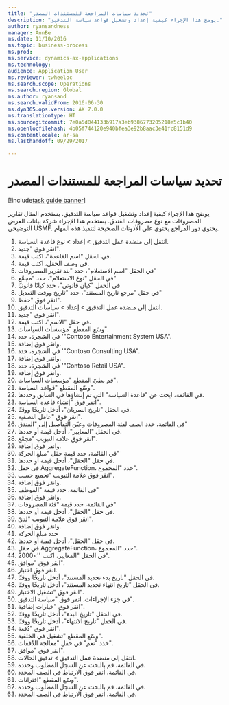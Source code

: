 ```yaml
--- 
title: "تحديد سياسات المراجعة للمستندات المصدر"
description: "يوضح هذا الإجراء كيفية إعداد وتشغيل قواعد سياسة التدقيق."
author: ryansandness
manager: AnnBe
ms.date: 11/10/2016
ms.topic: business-process
ms.prod: 
ms.service: dynamics-ax-applications
ms.technology: 
audience: Application User
ms.reviewer: twheeloc
ms.search.scope: Operations
ms.search.region: Global
ms.author: ryansand
ms.search.validFrom: 2016-06-30
ms.dyn365.ops.version: AX 7.0.0
ms.translationtype: HT
ms.sourcegitcommit: 7e0a5d044133b917a3eb9386773205218e5c1b40
ms.openlocfilehash: 4b05f744120e940bfea3e92b8aac3e41fc8151d9
ms.contentlocale: ar-sa
ms.lasthandoff: 09/29/2017

---
```

# <a name="define-audit-policies-for-source-documents"></a>تحديد سياسات المراجعة للمستندات المصدر

[!include[task guide banner](../../includes/task-guide-banner.md)]

يوضح هذا الإجراء كيفية إعداد وتشغيل قواعد سياسة التدقيق. يستخدم المثال تقارير المصروفات مع نوع مصروفات الفندق. يستخدم هذا الإجراء شركة بيانات العرض التوضيحي USMF. يحتوي دور المراجع يحتوي على الأذونات الصحيحة لتنفيذ هذه المهام.

1. انتقل إلى منضدة عمل التدقيق‬ > إعداد > نوع قاعدة السياسة.
2. انقر فوق "جديد".
3. في الحقل "اسم القاعدة"، اكتب قيمة.
4. في وصف الحقل، اكتب قيمة.
5. في الحقل "اسم الاستعلام"، حدد "بند تقرير المصروفات"
6. في الحقل "نوع الاستعلام"، حدد "مجمَّع‬"
7. في الحقل "كيان قانوني"، حدد كيانًا قانونيًا
8. في حقل "مرجع تاريخ المستند"، حدد "تاريخ ووقت التعديل‬"
9. انقر فوق "حفظ".
10. انتقل إلى منضدة عمل التدقيق‬ > إعداد > سياسات التدقيق.
11. انقر فوق "جديد".
12. في حقل "الاسم"، اكتب قيمة.
13. وسّع المقطع "مؤسسات السياسات‬".
14. في الشجرة، حدد '"Contoso Entertainment System USA".
15. وانقر فوق إضافة.
16. في الشجرة، حدد '"Contoso Consulting USA".
17. وانقر فوق إضافة.
18. في الشجرة، حدد '"Contoso Retail USA".
19. وانقر فوق إضافة.
20. قم بطيّ المقطع "مؤسسات السياسات‬".
21. وسّع المقطع "قواعد السياسة‬".
22. في القائمة، ابحث عن "قاعدة السياسة" التي تم إنشاؤها في السابق وحددها.
23. انقر فوق "إنشاء قاعدة السياسة".
24. في الحقل "تاريخ السريان"، أدخل تاريخًا ووقتًا.
25. انقر فوق "عامل التصفية".
26. في القائمة، حدد الصف لفئة المصروفات وعيّن التفاصيل إلى "الفندق"
27. في الحقل "المعايير‬"، أدخل قيمة أو حددها.
28. انقر فوق علامة التبويب "مجمَّع‬".
29. وانقر فوق إضافة.
30. في القائمة، حدد قيمة حقل "مبلغ الحركة"
31. في حقل "الحقل"، أدخل قيمة أو حددها.
32. في حقل AggregateFunction، حدد "المجموع".
33. انقر فوق علامة التبويب "تجميع حسب‬".
34. وانقر فوق إضافة.
35. في القائمة، حدد قيمة "الموظف"  
36. وانقر فوق إضافة.
37. في القائمة، حدد قيمة "فئة المصروفات"
38. في حقل "الحقل"، أدخل قيمة أو حددها.
39. انقر فوق علامة التبويب "لديّ".
40. وانقر فوق إضافة.
41. حدد مبلغ الحركة
42. في حقل "الحقل"، أدخل قيمة أو حددها.
43. في حقل AggregateFunction، حدد "المجموع".
44. في الحقل "المعايير، اكتب ''>2000".
45. انقر فوق "موافق".
46. انقر فوق اختبار.
47. في الحقل "تاريخ بدء تحديد المستند‬"، أدخل تاريخًا ووقتًا.
48. في الحقل "تاريخ انتهاء تحديد المستند‬"، أدخل تاريخًا ووقتًا.
49. انقر فوق "تشغيل الاختبار‬".
50. في جزء الإجراءات، انقر فوق "سياسة التدقيق".
51. انقر فوق "خيارات إضافية".
52. في الحقل "تاريخ البدء"، أدخل تاريخًا ووقتًا.
53. في الحقل "تاريخ الانتهاء‬"، أدخل تاريخًا ووقتًا.
54. انقر فوق "دُفعة".
55. وسّع المقطع "تشغيل في الخلفية‬‬".
56. حدد "نعم" في حقل "معالجة الدُفعات‬".
57. انقر فوق "موافق".
58. انتقل إلى منضدة عمل التدقيق‬ > تدقيق الحالات‬.
59. في القائمة، قم بالبحث عن السجل المطلوب وحدده.
60. في القائمة، انقر فوق الارتباط في الصف المحدد.
61. وسّع المقطع "اقترانات‬‬‬".
62. في القائمة، قم بالبحث عن السجل المطلوب وحدده.
63. في القائمة، انقر فوق الارتباط في الصف المحدد.


